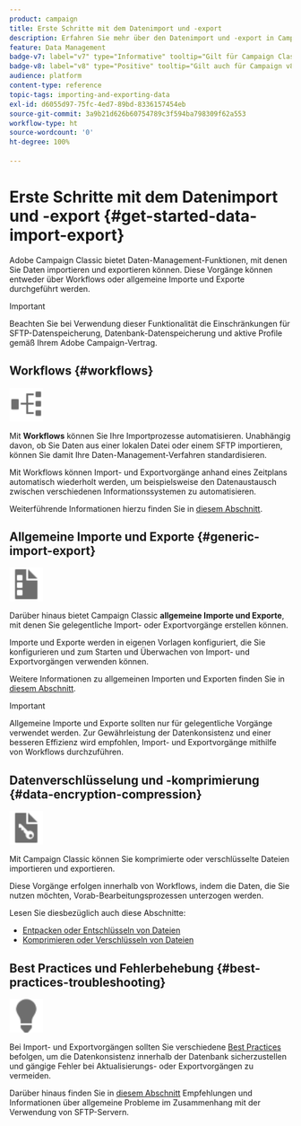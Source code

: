 ```yaml
---
product: campaign
title: Erste Schritte mit dem Datenimport und -export
description: Erfahren Sie mehr über den Datenimport und -export in Campaign
feature: Data Management
badge-v7: label="v7" type="Informative" tooltip="Gilt für Campaign Classic v7"
badge-v8: label="v8" type="Positive" tooltip="Gilt auch für Campaign v8"
audience: platform
content-type: reference
topic-tags: importing-and-exporting-data
exl-id: d6055d97-75fc-4ed7-89bd-8336157454eb
source-git-commit: 3a9b21d626b60754789c3f594ba798309f62a553
workflow-type: ht
source-wordcount: '0'
ht-degree: 100%

---
```


# Erste Schritte mit dem Datenimport und -export {#get-started-data-import-export}



Adobe Campaign Classic bietet Daten-Management-Funktionen, mit denen Sie Daten importieren und exportieren können. Diese Vorgänge können entweder über Workflows oder allgemeine Importe und Exporte durchgeführt werden.

>[!IMPORTANT]
>
>Beachten Sie bei Verwendung dieser Funktionalität die Einschränkungen für SFTP-Datenspeicherung, Datenbank-Datenspeicherung und aktive Profile gemäß Ihrem Adobe Campaign-Vertrag.

## Workflows {#workflows}

<img src="assets/do-not-localize/icon_workflows.svg" width="60px">

Mit **Workflows** können Sie Ihre Importprozesse automatisieren. Unabhängig davon, ob Sie Daten aus einer lokalen Datei oder einem SFTP importieren, können Sie damit Ihre Daten-Management-Verfahren standardisieren.

Mit Workflows können Import- und Exportvorgänge anhand eines Zeitplans automatisch wiederholt werden, um beispielsweise den Datenaustausch zwischen verschiedenen Informationssystemen zu automatisieren.

Weiterführende Informationen hierzu finden Sie in [diesem Abschnitt](../../platform/using/import-export-workflows.md).

## Allgemeine Importe und Exporte {#generic-import-export}

<img src="assets/do-not-localize/icon_templates.svg" width="60px">

Darüber hinaus bietet Campaign Classic **allgemeine Importe und Exporte**, mit denen Sie gelegentliche Import- oder Exportvorgänge erstellen können.

Importe und Exporte werden in eigenen Vorlagen konfiguriert, die Sie konfigurieren und zum Starten und Überwachen von Import- und Exportvorgängen verwenden können.

Weitere Informationen zu allgemeinen Importen und Exporten finden Sie in [diesem Abschnitt](../../platform/using/about-generic-imports-exports.md).

>[!IMPORTANT]
>Allgemeine Importe und Exporte sollten nur für gelegentliche Vorgänge verwendet werden. Zur Gewährleistung der Datenkonsistenz und einer besseren Effizienz wird empfohlen, Import- und Exportvorgänge mithilfe von Workflows durchzuführen.

## Datenverschlüsselung und -komprimierung {#data-encryption-compression}

<img src="assets/do-not-localize/icon_encrypt.svg" width="60px">

Mit Campaign Classic können Sie komprimierte oder verschlüsselte Dateien importieren und exportieren.

Diese Vorgänge erfolgen innerhalb von Workflows, indem die Daten, die Sie nutzen möchten, Vorab-Bearbeitungsprozessen unterzogen werden.

Lesen Sie diesbezüglich auch diese Abschnitte:

* [Entpacken oder Entschlüsseln von Dateien](../../platform/using/unzip-decrypt.md)
* [Komprimieren oder Verschlüsseln von Dateien](../../platform/using/zip-encrypt.md)

## Best Practices und Fehlerbehebung {#best-practices-troubleshooting}

<img src="assets/do-not-localize/icon_bestpractices.svg" width="60px">

Bei Import- und Exportvorgängen sollten Sie verschiedene [Best Practices](../../platform/using/import-export-best-practices.md) befolgen, um die Datenkonsistenz innerhalb der Datenbank sicherzustellen und gängige Fehler bei Aktualisierungs- oder Exportvorgängen zu vermeiden.

Darüber hinaus finden Sie in [diesem Abschnitt](../../platform/using/sftp-server-usage.md) Empfehlungen und Informationen über allgemeine Probleme im Zusammenhang mit der Verwendung von SFTP-Servern.
